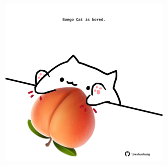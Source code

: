 <!-- built at 30/03/2024, 22:00:44 UTC -->
<p align="center">
  <img width="500" height="500" src="./ReadmeImage.svg">
</p>
